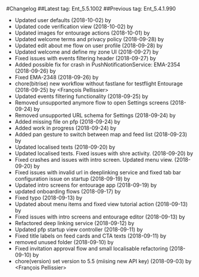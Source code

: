 #Changelog
##Latest tag: Ent_5.5.1002
##Previous tag: Ent_5.4.1.990
* Updated user defaults (2018-10-02) by <Lazar Sidor>
* Updated code verification view (2018-10-02) by <Lazar Sidor>
* Updated images for entourage actions (2018-10-01) by <Lazar Sidor>
* Updated welcome terms and privacy policy (2018-09-28) by <Lazar Sidor>
* Updated edit about me flow on user profile (2018-09-28) by <Lazar Sidor>
* Updated welcome and define my zone UI (2018-09-27) by <Lazar Sidor>
* Fixed issues with events filtering header (2018-09-27) by <Lazar Sidor>
* Added possible fix for crash in PushNotificationService: EMA-2354 (2018-09-26) by <Lazar Sidor>
* Fixed EMA-2348 (2018-09-26) by <Lazar Sidor>
* chore(bitrise) new workflow without fastlane for testflight Entourage (2018-09-25) by <François Pellissier>
* Updated events filtering functionality (2018-09-25) by <Lazar Sidor>
* Removed unsupported anymore flow to open Settings screens (2018-09-24) by <Lazar Sidor>
* Removed unsupported URL schema for Settings (2018-09-24) by <Lazar Sidor>
* Added missing file on pfp (2018-09-24) by <Lazar Sidor>
* Added work in progress (2018-09-24) by <Lazar Sidor>
* Added pan gesture to switch between map and feed list (2018-09-23) by <Lazar Sidor>
* Updated localised texts (2018-09-20) by <Lazar Sidor>
* Updated localised texts. Fixed issues with shre activity. (2018-09-20) by <Lazar Sidor>
* Fixed crashes and issues with intro screen. Updated menu view. (2018-09-20) by <Lazar Sidor>
* Fixed issues with invalid url in deeplinking service and fixed tab bar configuration issue on startup (2018-09-19) by <Lazar Sidor>
* Updated intro screens for entourage app (2018-09-19) by <Lazar Sidor>
* updated onboarding flows (2018-09-17) by <Lazar Sidor>
* Fixed typo (2018-09-13) by <Lazar Sidor>
* Updated about menu items and fixed view tutorial action (2018-09-13) by <Lazar Sidor>
* Fixed issues with intro screens and entourage editor (2018-09-13) by <Lazar Sidor>
* Refactored deep linking service (2018-09-12) by <Lazar Sidor>
* Updated pfp startup view controller (2018-09-11) by <Lazar Sidor>
* Fixed title labels on feed cards and CTA texts (2018-09-11) by <Lazar Sidor>
* removed unused folder (2018-09-10) by <Lazar Sidor>
* Fixed invitation approval flow and small localisable refactoring (2018-09-10) by <Lazar Sidor>
* chore(version) set version to 5.5 (miising new API key) (2018-09-03) by <François Pellissier>
